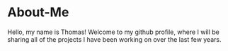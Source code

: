 # About-Me
Hello, my name is Thomas! 
Welcome to my github profile, where I will be sharing all of the projects I have been working on over the last few years.
